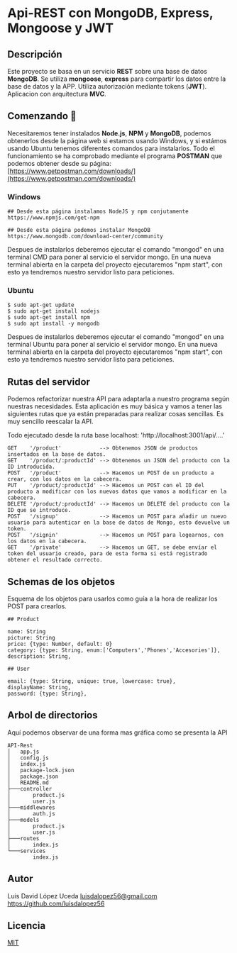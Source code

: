 # Api-REST con MongoDB, Express, Mongoose y JWT

## Descripción

Este proyecto se basa en un servicio **REST** sobre una base de datos **MongoDB**. 
Se utiliza **mongoose**, **express** para compartir los datos entre la base de datos
y la APP. Utiliza autorización mediante tokens (**JWT**). Aplicacion con arquitectura **MVC**.

## Comenzando 🚀

Necesitaremos tener instalados **Node.js**, **NPM** y **MongoDB**, podemos obtenerlos 
desde la página web si estamos usando Windows, y si estámos usando Ubuntu 
tenemos diferentes comandos para instalarlos. Todo el funcionamiento se ha comprobado mediante el programa **POSTMAN** que podemos obtener desde su página:
[https://www.getpostman.com/downloads/](https://www.getpostman.com/downloads/) 

### Windows
```
## Desde esta página instalamos NodeJS y npm conjutamente
https://www.npmjs.com/get-npm 

## Desde esta página podemos instalar MongoDB
https://www.mongodb.com/download-center/community
```

Despues de instalarlos deberemos ejecutar el comando "mongod" en una terminal CMD para poner al servicio el servidor mongo. En una nueva terminal abierta en la carpeta del proyecto ejecutaremos "npm start", con esto ya tendremos nuestro servidor listo para peticiones.

### Ubuntu

```
$ sudo apt-get update
$ sudo apt-get install nodejs
$ sudo apt-get install npm
$ sudo apt install -y mongodb
```
Despues de instalarlos deberemos ejecutar el comando "mongod" en una terminal Ubuntu para poner al servicio el servidor mongo. En una nueva terminal abierta en la carpeta del proyecto ejecutaremos "npm start", con esto ya tendremos nuestro servidor listo para peticiones.

## Rutas del servidor

Podemos refactorizar nuestra API para adaptarla a nuestro programa según nuestras necesidades. Esta aplicación es muy básica y vamos a tener las siguientes rutas que ya están preparadas para realizar cosas sencillas. Es muy sencillo reescalar la API.

Todo ejecutado desde la ruta base localhost: 'http://localhost:3001/api/....'

```
GET    '/product'            --> Obtenemos JSON de productos insertados en la base de datos.
GET    '/product/:productId' --> Obtenemos un JSON del producto con la ID introducida.
POST   '/product'            --> Hacemos un POST de un producto a crear, con los datos en la cabecera.
PUT    '/product/:productId' --> Hacemos un POST con el ID del producto a modificar con los nuevos datos que vamos a modificar en la cabecera.
DELETE '/product/:productId' --> Hacemos un DELETE del producto con la ID que se introduce.
POST   '/signup'             --> Hacemos un POST para añadir un nuevo usuario para autenticar en la base de datos de Mongo, esto devuelve un token.
POST   '/signin'             --> Hacemos un POST para logearnos, con los datos en la cabecera.
GET    '/private'            --> Hacemos un GET, se debe envíar el token del usuario creado, para de esta forma si está registrado obtener el resultado correcto.
```

## Schemas de los objetos

Esquema de los objetos para usarlos como guía a la hora de realizar los POST para crearlos.

```
## Product

name: String
picture: String
price: {type: Number, default: 0}
category: {type: String, enum:['Computers','Phones','Accesories']},
description: String,

## User

email: {type: String, unique: true, lowercase: true},
displayName: String,
password: {type: String},
```
## Arbol de directorios

Aquí podemos observar de una forma mas gráfica como se presenta la API
```
API-Rest
│   app.js
│   config.js
│   index.js
│   package-lock.json
│   package.json
│   README.md
├───controller
│       product.js
│       user.js
├───middlewares
│       auth.js
├───models
│       product.js
│       user.js
├───routes
│       index.js
└───services
        index.js
```
## Autor

Luis David López Uceda [luisdalopez56@gmail.com]() https://github.com/luisdalopez56 

## Licencia
[MIT](https://choosealicense.com/licenses/mit/)
